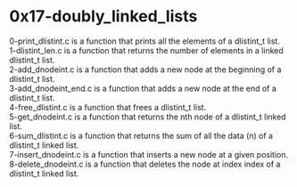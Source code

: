 <h1>0x17-doubly_linked_lists</h1>

0-print_dlistint.c is a function that prints all the elements of a dlistint_t list.<br />
1-dlistint_len.c is a function that returns the number of elements in a linked dlistint_t list.<br />
2-add_dnodeint.c is a function that adds a new node at the beginning of a dlistint_t list.<br />
3-add_dnodeint_end.c is a function that adds a new node at the end of a dlistint_t list.<br />
4-free_dlistint.c is a function that frees a dlistint_t list.<br />
5-get_dnodeint.c is a function that returns the nth node of a dlistint_t linked list.<br />
6-sum_dlistint.c is a function that returns the sum of all the data (n) of a dlistint_t linked list.<br />
7-insert_dnodeint.c is a function that inserts a new node at a given position.<br />
8-delete_dnodeint.c is a function that deletes the node at index index of a dlistint_t linked list.<br />